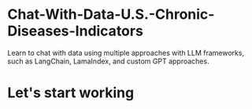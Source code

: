 # Chat-With-Data-U.S.-Chronic-Diseases-Indicators
Learn to chat with data using multiple approaches with LLM frameworks, such as LangChain, LamaIndex, and custom GPT approaches.

# Let's start working
